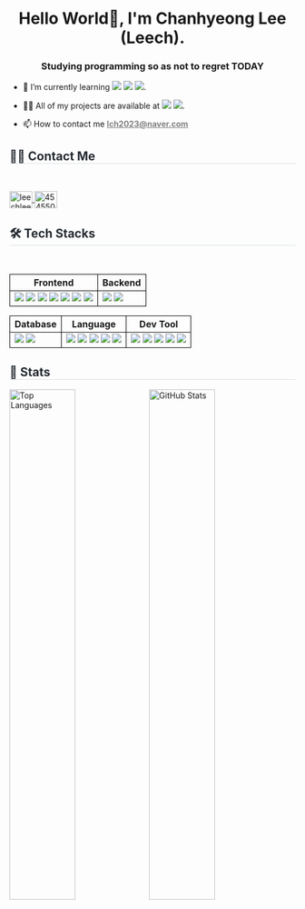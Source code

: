 <h1 align="center">Hello World👋, I'm Chanhyeong Lee (Leech).</h1>

<h3 align="center">Studying programming so as not to regret TODAY</h3>

<ul>
    <li>
        🌱 I’m currently learning <img src="https://img.shields.io/badge/React Native-61DAFB?style=flat-square&logo=React&logoColor=white">
        <img src="https://img.shields.io/badge/Expo-1C2024?style=flat-square&logo=Expo&logoColor=white">
        <img src="https://img.shields.io/badge/Figma-F24E1E?style=flat-square&logo=Figma&logoColor=white">.
    </li>
</ul>

<ul>
    <li>
        👨‍💻 All of my projects are available at <a href="https://leech-portfolio.notion.site/Leech-139cdbe19e85808997f7ff1b65abc423" target="_blank"><img src="https://img.shields.io/badge/Notion-000000?style=flat-square&logo=Notion&logoColor=white&link="></a>
        <a href="#" target="_blank"><img src="https://img.shields.io/badge/Velog-20C997?style=flat-square&logo=Velog&logoColor=white&link="></a>.
    </li>
</ul>

<ul>
    <li>
        📫 How to contact me <a href="mailto:lch2023@naver.com" style="color: gray;"><b>lch2023@naver.com</b></a>
    </li>
</ul>

<h2 style="border-bottom: 1px solid #d8dee4; color: #282d33;"> 🧑‍💻 Contact Me </h2>
<br>
<p>
<a href="https://instagram.com/leechleech_04" target="_blank">
    <img align="center" src="https://raw.githubusercontent.com/rahuldkjain/github-profile-readme-generator/master/src/images/icons/Social/instagram.svg" alt="leechleech_04" height="30" width="40" />
</a>
<a href="https://www.discord.com/users/454550526361862145" target="_blank">
    <img align="center" src="https://raw.githubusercontent.com/rahuldkjain/github-profile-readme-generator/master/src/images/icons/Social/discord.svg" alt="454550526361862145" height="30" width="40" />
</a>
</p>

<h2 style="border-bottom: 1px solid #d8dee4; color: #282d33;"> 🛠️ Tech Stacks </h2>
<br> 
<table>
    <tr>
        <th style="border: 1px solid black;">Frontend</th>
        <th style="border: 1px solid black;">Backend</th>
    </tr>
    <tr>
        <td style="border: 1px solid black;">
            <img src="https://img.shields.io/badge/HTML5-E34F26?style=flat-square&logo=HTML5&logoColor=white">
            <img src="https://img.shields.io/badge/CSS3-1572B6?style=flat-square&logo=CSS3&logoColor=white">
            <img src="https://img.shields.io/badge/jQuery-0769AD?style=flat-square&logo=jQuery&logoColor=white">
            <img src="https://img.shields.io/badge/Axios-5A29E4?style=flat-square&logo=Axios&logoColor=white">
            <img src="https://img.shields.io/badge/React-61DAFB?style=flat-square&logo=React&logoColor=white">
            <img src="https://img.shields.io/badge/Redux-764ABC?style=flat-square&logo=Redux&logoColor=white">
            <img src="https://img.shields.io/badge/Sass-CC6699?style=flat-square&logo=Sass&logoColor=white">
        </td>
        <td style="border: 1px solid black;">
            <img src="https://img.shields.io/badge/Express-000000?style=flat-square&logo=Express&logoColor=white">
            <img src="https://img.shields.io/badge/Socket.io-010101?style=flat-square&logo=Socket.io&logoColor=white">
        </td>
    </tr>
</table>
<table>
    <tr>
        <th style="border: 1px solid black;">Database</th>
        <th style="border: 1px solid black;">Language</th>
        <th style="border: 1px solid black;">Dev Tool</th>
    </tr>
    <tr>
        <td style="border: 1px solid black;">
            <img src="https://img.shields.io/badge/MongoDB-47A248?style=flat-square&logo=MongoDB&logoColor=white">
            <img src="https://img.shields.io/badge/Mongoose-880000?style=flat-square&logo=Mongoose&logoColor=white">
        </td>
        <td style="border: 1px solid black;">
            <img src="https://img.shields.io/badge/Java-007396?style=flat-square&logo=OpenJDK&logoColor=white">
            <img src="https://img.shields.io/badge/JavaScript-F7DF1E?style=flat-square&logo=JavaScript&logoColor=white">
            <img src="https://img.shields.io/badge/Node.js-339933?style=flat-square&logo=Node.js&logoColor=white">
            <img src="https://img.shields.io/badge/TypeScript-3178C6?style=flat-square&logo=TypeScript&logoColor=white">
            <img src="https://img.shields.io/badge/Python-3776AB?style=flat-square&logo=Python&logoColor=white">
        </td>
        <td style="border: 1px solid black;">
            <img src="https://img.shields.io/badge/GitHub-181717?style=flat-square&logo=GitHub&logoColor=white">
            <img src="https://img.shields.io/badge/Git-F05032?style=flat-square&logo=Git&logoColor=white">
            <img src="https://img.shields.io/badge/npm-CB3837?style=flat-square&logo=npm&logoColor=white">
            <img src="https://img.shields.io/badge/Notion-000000?style=flat-square&logo=Notion&logoColor=white">
            <img src="https://img.shields.io/badge/Vite-646CFF?style=flat-square&logo=Vite&logoColor=white">
        </td>
    </tr>
</table>

<h2 style="border-bottom: 1px solid #d8dee4; color: #282d33;"> 🏅 Stats </h2>
<p>
    <img src="https://github-readme-stats.vercel.app/api/top-langs?username=leechleech04&show_icons=true&locale=en&layout=compact" alt="Top Languages" width="48%" />
    <img src="https://github-readme-stats.vercel.app/api?username=leechleech04&show_icons=true&locale=en" alt="GitHub Stats" width="48%" />
</p>
